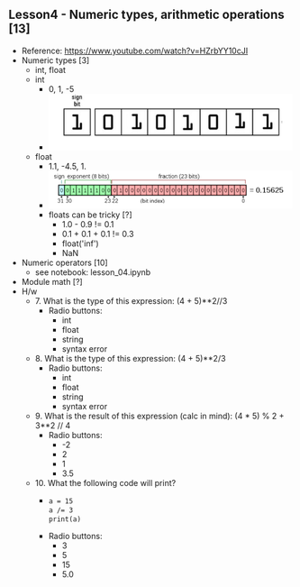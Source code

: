 ## Lesson4 - Numeric types, arithmetic operations  [13]
- Reference: https://www.youtube.com/watch?v=HZrbYY10cJI
- Numeric types [3]
    -   int, float
    -   int
        - 0, 1, -5
        - ![](img/image_01.png)
    -   float
        -   1.1, -4.5, 1.
        - ![](img/image_02.png)
        -   floats can be tricky [?]
            -   1.0 - 0.9 != 0.1
            -   0.1 + 0.1 + 0.1 != 0.3
            -   float('inf')
            -   NaN
- Numeric operators [10]
  - see notebook: lesson_04.ipynb
- Module math [?]
- H/w
    - 7\. What is the type of this expression: (4 + 5)**2//3
        -   Radio buttons:
            -   int
            -   float
            -   string
            -   syntax error
    - 8\. What is the type of this expression: (4 + 5)**2/3
        -   Radio buttons:
            -   int
            -   float
            -   string
            -   syntax error
    - 9\. What is the result of this expression (calc in mind): (4 * 5) % 2 + 3**2 // 4
        -   Radio buttons:
            - -2
            - 2
            - 1
            - 3.5
    - 10\. What the following code will print?
      - ```
        a = 15
        a /= 3
        print(a)
        ```
      - Radio buttons:
          - 3
          - 5
          - 15
          - 5.0